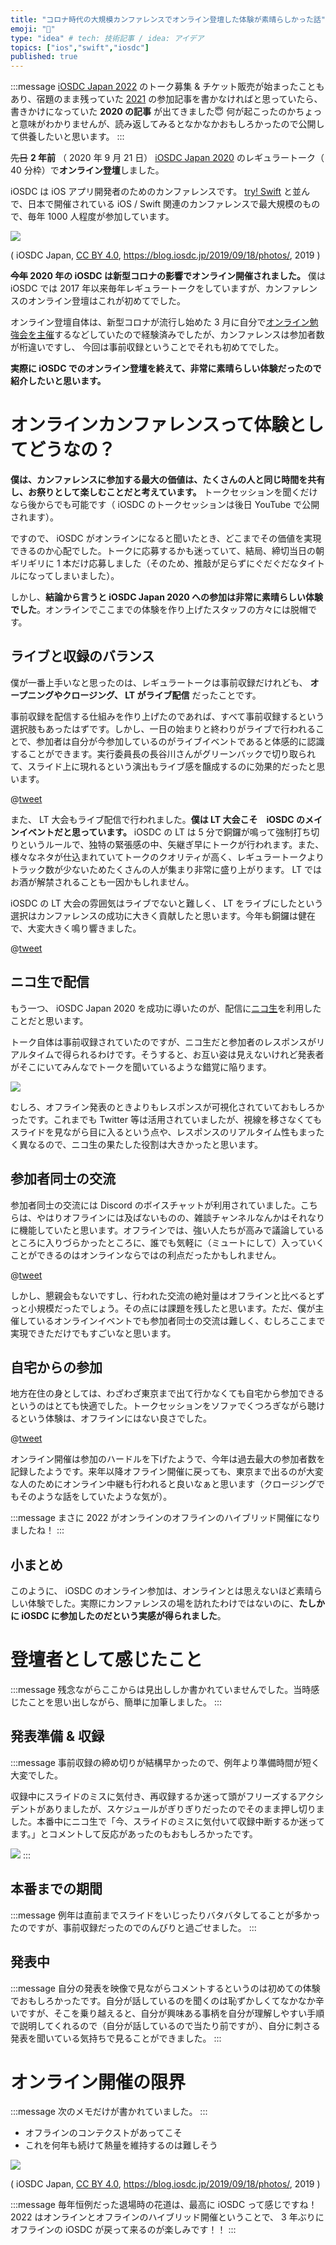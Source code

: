 ```yaml
---
title: "コロナ時代の大規模カンファレンスでオンライン登壇した体験が素晴らしかった話"
emoji: "🍺"
type: "idea" # tech: 技術記事 / idea: アイデア
topics: ["ios","swift","iosdc"]
published: true
---
```


:::message
[iOSDC Japan 2022](https://iosdc.jp/2022/) のトーク募集 & チケット販売が始まったこともあり、宿題のまま残っていた [2021](https://iosdc.jp/2021/) の参加記事を書かなければと思っていたら、書きかけになっていた **2020 の記事** が出てきました😇 何が起こったのかちょっと意味がわかりませんが、読み返してみるとなかなかおもしろかったので公開して供養したいと思います。
:::

~~先日~~ **2 年前** （ 2020 年 9 月 21 日） [iOSDC Japan 2020](https://iosdc.jp/2020/) のレギュラートーク（ 40 分枠）で**オンライン登壇**しました。

iOSDC は iOS アプリ開発者のためのカンファレンスです。 [try! Swift](https://www.tryswift.co/) と並んで、日本で開催されている iOS / Swift 関連のカンファレンスで最大規模のもので、毎年 1000 人程度が参加しています。

![](/images/iosdc2020-iwillblog/iosdc2019.jpg)

( iOSDC Japan, [CC BY 4.0](https://creativecommons.org/licenses/by/4.0/deed.ja), https://blog.iosdc.jp/2019/09/18/photos/, 2019 )

**~~今年~~ 2020 年の iOSDC は新型コロナの影響でオンライン開催されました。** 僕は iOSDC では 2017 年以来毎年レギュラートークをしていますが、カンファレンスのオンライン登壇はこれが初めてでした。

オンライン登壇自体は、新型コロナが流行し始めた 3 月に自分で[オンライン勉強会を主催](https://swift-tweets.connpass.com/event/169664/)するなどしていたので経験済みでしたが、カンファレンスは参加者数が桁違いですし、 今回は事前収録ということでそれも初めてでした。

**実際に iOSDC でのオンライン登壇を終えて、非常に素晴らしい体験だったので紹介したいと思います。**

# オンラインカンファレンスって体験としてどうなの？

**僕は、カンファレンスに参加する最大の価値は、たくさんの人と同じ時間を共有し、お祭りとして楽しむことだと考えています。** トークセッションを聞くだけなら後からでも可能です（ iOSDC のトークセッションは後日 YouTube で公開されます）。

ですので、 iOSDC がオンラインになると聞いたとき、どこまでその価値を実現できるのか心配でした。トークに応募するかも迷っていて、結局、締切当日の朝ギリギリに 1 本だけ応募しました（そのため、推敲が足らずにぐだぐだなタイトルになってしまいました）。

しかし、**結論から言うと iOSDC Japan 2020 への参加は非常に素晴らしい体験でした**。オンラインでここまでの体験を作り上げたスタッフの方々には脱帽です。

## ライブと収録のバランス

僕が一番上手いなと思ったのは、レギュラートークは事前収録だけれども、 **オープニングやクロージング、 LT がライブ配信** だったことです。

事前収録を配信する仕組みを作り上げたのであれば、すべて事前収録するという選択肢もあったはずです。しかし、一日の始まりと終わりがライブで行われることで、参加者は自分が今参加しているのがライブイベントであると体感的に認識することができます。実行委員長の長谷川さんがグリーンバックで切り取られて、スライド上に現れるという演出もライブ感を醸成するのに効果的だったと思います。

@[tweet](https://twitter.com/niwatako/status/1307975710787530752)

また、 LT 大会もライブ配信で行われました。**僕は LT 大会こそ　iOSDC のメインイベントだと思っています。** iOSDC の LT は 5 分で銅鑼が鳴って強制打ち切りというルールで、独特の緊張感の中、矢継ぎ早にトークが行われます。また、様々なネタが仕込まれていてトークのクオリティが高く、レギュラートークよりトラック数が少ないためたくさんの人が集まり非常に盛り上がります。 LT ではお酒が解禁されることも一因かもしれません。

iOSDC の LT 大会の雰囲気はライブでないと難しく、 LT をライブにしたという選択はカンファレンスの成功に大きく貢献したと思います。今年も銅鑼は健在で、大変大きく鳴り響きました。

@[tweet](https://twitter.com/koher/status/1307602469325684738)

## ニコ生で配信

もう一つ、 iOSDC Japan 2020 を成功に導いたのが、配信に[ニコ生](https://live.nicovideo.jp/)を利用したことだと思います。

トーク自体は事前収録されていたのですが、ニコ生だと参加者のレスポンスがリアルタイムで得られるわけです。そうすると、お互い姿は見えないけれど発表者がそこにいてみんなでトークを聞いているような錯覚に陥ります。

![](/images/iosdc2020-iwillblog/niconama.jpg)

むしろ、オフライン発表のときよりもレスポンスが可視化されていておもしろかったです。これまでも Twitter 等は活用されていましたが、視線を移さなくてもスライドを見ながら目に入るという点や、レスポンスのリアルタイム性もまったく異なるので、ニコ生の果たした役割は大きかったと思います。

## 参加者同士の交流

参加者同士の交流には Discord のボイスチャットが利用されていました。こちらは、やはりオフラインには及ばないものの、雑談チャンネルなんかはそれなりに機能していたと思います。オフラインでは、強い人たちが高みで議論しているところに入りづらかったところに、誰でも気軽に（ミュートにして）入っていくことができるのはオンラインならではの利点だったかもしれません。

@[tweet](https://twitter.com/k_katsumi/status/1307542110250217472)

しかし、懇親会もないですし、行われた交流の絶対量はオフラインと比べるとずっと小規模だったでしょう。その点には課題を残したと思います。ただ、僕が主催しているオンラインイベントでも参加者同士の交流は難しく、むしろここまで実現できただけでもすごいなと思います。

## 自宅からの参加

地方在住の身としては、わざわざ東京まで出て行かなくても自宅から参加できるというのはとても快適でした。トークセッションをソファでくつろぎながら聴けるという体験は、オフラインにはない良さでした。

@[tweet](https://twitter.com/koher/status/1307241499902369792)

オンライン開催は参加のハードルを下げたようで、今年は過去最大の参加者数を記録したようです。来年以降オフライン開催に戻っても、東京まで出るのが大変な人のためにオンライン中継も行われると良いなぁと思います（クロージングでもそのような話をしていたような気が）。

:::message
まさに 2022 がオンラインのオフラインのハイブリッド開催になりましたね！
:::

## 小まとめ

このように、 iOSDC のオンライン参加は、オンラインとは思えないほど素晴らしい体験でした。実際にカンファレンスの場を訪れたわけではないのに、**たしかに iOSDC に参加したのだという実感が得られました**。

# 登壇者として感じたこと

:::message
残念ながらここからは見出ししか書かれていませんでした。当時感じたことを思い出しながら、簡単に加筆しました。
:::

## 発表準備 & 収録

:::message
事前収録の締め切りが結構早かったので、例年より準備時間が短く大変でした。

収録中にスライドのミスに気付き、再収録するか迷って頭がフリーズするアクシデントがありましたが、スケジュールがぎりぎりだったのでそのまま押し切りました。本番中にニコ生で「今、スライドのミスに気付いて収録中断するか迷ってます。」とコメントして反応があったのもおもしろかったです。

![](/images/iosdc2020-iwillblog/slide-with-mistake.jpg)
:::

## 本番までの期間

:::message
例年は直前までスライドをいじったりバタバタしてることが多かったのですが、事前収録だったのでのんびりと過ごせました。
:::

## 発表中

:::message
自分の発表を映像で見ながらコメントするというのは初めての体験でおもしろかったです。自分が話しているのを聞くのは恥ずかしくてなかなか辛いですが、そこを乗り越えると、自分が興味ある事柄を自分が理解しやすい手順で説明してくれるので（自分が話しているので当たり前ですが）、自分に刺さる発表を聞いている気持ちで見ることができました。
:::

# オンライン開催の限界

:::message
次のメモだけが書かれていました。
:::

- オフラインのコンテクストがあってこそ
- これを何年も続けて熱量を維持するのは難しそう

![](/images/iosdc2020-iwillblog/aisle.jpg)

( iOSDC Japan, [CC BY 4.0](https://creativecommons.org/licenses/by/4.0/deed.ja), https://blog.iosdc.jp/2019/09/18/photos/, 2019 )

:::message
毎年恒例だった退場時の花道は、最高に iOSDC って感じですね！ 2022 はオンラインとオフラインのハイブリッド開催ということで、 3 年ぶりにオフラインの iOSDC が戻って来るのが楽しみです！！
:::